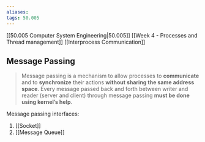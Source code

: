 ```yaml
---
aliases: 
tags: 50.005
---
```

[[50.005 Computer System Engineering|50.005]]
[[Week 4 - Processes and Thread management]]
[[Interprocess Communication]]

## Message Passing

> Message passing is a mechanism to allow processes to **communicate** and to **synchronize** their actions **without sharing the same address space**. Every message passed back and forth between writer and reader (server and client) through message passing **must be done using kernel’s help**.

Message passing interfaces:
1. [[Socket]]
2. [[Message Queue]]